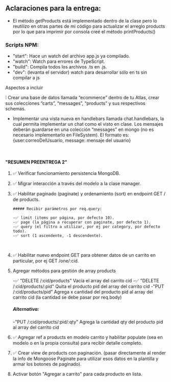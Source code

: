 ## Aclaraciones para la entrega:

- El método getProducts está implementado dentro de la clase pero lo reutilizo en otras partes de mi código para actualizar el arreglo products por lo que para imprimir por consola creé el método printProducts()

### Scripts NPM:

- "start": Hace un watch del archivo app.js ya compilado.
- "watch": Watch para errores de TypeScript.
- "build": Compila todos los archivos .ts en .js.
- "dev": (levanta el servidor) watch para desarrollar sólo en ts sin compilar a js

Aspectos a incluir

❕ Crear una base de datos llamada “ecommerce” dentro de tu Atlas, crear sus colecciones “carts”, “messages”, “products” y sus respectivos schemas.

- Implementar una vista nueva en handlebars llamada chat.handlebars, la cual permita implementar un chat como el visto en clase. Los mensajes deberán guardarse en una colección “messages” en mongo (no es necesario implementarlo en FileSystem). El formato es: {user:correoDelUsuario, message: mensaje del usuario}

<br>

#### "RESUMEN PREENTREGA 2"

1.  ✅ Verificar funcionamiento persistencia MongoDB.
    <br>
2.  ✅ Migrar interacción a través del modelo a la clase manager.
    <br>
3.  ✅ Habilitar paginado (paginate) y ordenamiento (sort) en endpoint GET / de products.

        ##### Recibir parámetros por req.query:

        -✅ limit (items por página, por defecto 10).
        -✅ page (la página a recuperar con paginate, por defecto 1).
        -✅ query (el filtro a utilizar, por ej por category, por defecto todo).
        -✅ sort (1 ascendente, -1 descendente).

    <br>

4.  ✅ Habilitar nuevo endpoint GET para obtener datos de un carrito en particular, por ej GET /one/:cid.
    <br>
5.  Agregar métodos para gestión de array products

    -✅ "DELETE /:cid/products" Vacía el array del carrito cid
    -✅ "DELETE /:cid/products/:pid" Quita el producto pid del array del carrito cid
    -"PUT /:cid/products/pid" Agrega x cantidad del producto pid al array del carrito cid (la cantidad se debe pasar por req.body)

    ##### Alternativa:

    -"PUT /:cid/products/:pid/:qty" Agrega la cantidad qty del producto pid al array del carrito cid
    <br>

6.  ✅ Agregar ref a products en modelo carrito y habilitar populate (sea en modelo o en la propia consulta) para recibir detalle completo.
    <br>
7.  ✅ Crear view de products con paginación. (pasar directamente al render la info de Mongoose Paginate para utilizar esos datos en la plantilla y armar los botones de paginado).
    <br>
8.  Activar botón "Agregar a carrito" para cada producto en lista.
